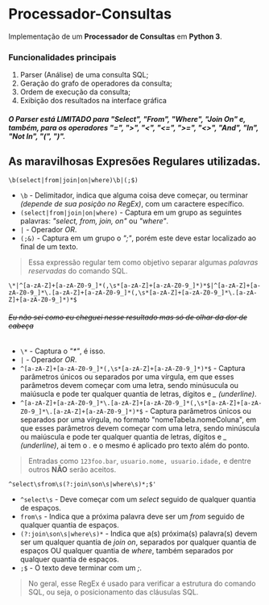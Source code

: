 # **Processador-Consultas**
Implementação de um **Processador de Consultas** em **Python 3**.

### **Funcionalidades principais**
1. Parser (Análise) de uma consulta SQL;
2. Geração do grafo de operadores da consulta;
3. Ordem de execução da consulta;
4. Exibição dos resultados na interface gráfica

##### O Parser está **LIMITADO** para *"Select", "From", "Where", "Join On"* e, também, para os operadores *"=", ">", "<", "<=", ">=", "<>", "And", "In", "Not In", "(", ")"*.

## **As maravilhosas Expresões Regulares utilizadas.**
`\b(select|from|join|on|where)\b|(;$)`
* `\b` - Delimitador, indica que alguma coisa deve começar, ou terminar *(depende de sua posição no RegEx)*, com um caractere específico.
* `(select|from|join|on|where)` - Captura em um grupo as seguintes palavras: *"select, from, join, on"* ou *"where"*.
* `|` - Operador *OR*.
* `(;&)` - Captura em um grupo o *";"*, porém este deve estar localizado ao final de um texto.
> Essa expressão regular tem como objetivo separar algumas *palavras reservadas* do comando SQL.

`\*|^[a-zA-Z]+[a-zA-Z0-9_]*(,\s*[a-zA-Z]+[a-zA-Z0-9_]*)*$|^[a-zA-Z]+[a-zA-Z0-9_]*\.[a-zA-Z]+[a-zA-Z0-9_]*(,\s*[a-zA-Z]+[a-zA-Z0-9_]*\.[a-zA-Z]+[a-zA-Z0-9_]*)*$`
###### *~~Eu não sei como eu cheguei nesse resultado mas só de olhar da dor de cabeça~~*
* `\*` - Captura o *"\*"*, é isso.
* `|` - Operador *OR*.
* `^[a-zA-Z]+[a-zA-Z0-9_]*(,\s*[a-zA-Z]+[a-zA-Z0-9_]*)*$` - Captura parâmetros únicos ou separados por uma vírgula, em que esses parâmetros devem começar com uma letra, sendo minúsucula ou maiúsucla e pode ter qualquer quantia de letras, dígitos e *_ (underline)*.
* `^[a-zA-Z]+[a-zA-Z0-9_]*\.[a-zA-Z]+[a-zA-Z0-9_]*(,\s*[a-zA-Z]+[a-zA-Z0-9_]*\.[a-zA-Z]+[a-zA-Z0-9_]*)*$` - Captura parâmetros únicos ou separados por uma vírgula, no formato "nomeTabela.nomeColuna", em que esses parâmetros devem começar com uma letra, sendo minúscula ou maiúscula e pode ter qualquer quantia de letras, dígitos e *_ (underline)*, ai tem o *.* e o mesmo é aplicado pro texto além do ponto.
> Entradas como `123foo.bar`, `usuario.nome, usuario.idade,` e dentre outros **NÃO** serão aceitos.

`^select\sfrom\s(?:join\son\s|where\s)*;$'`
* `^select\s` - Deve começar com um *select* seguido de qualquer quantia de espaços.
* `from\s` - Indica que a próxima palavra deve ser um *from* seguido de qualquer quantia de espaços.
* `(?:join\son\s|where\s)*` - Indica que a(s) próxima(s) palavra(s) devem ser um qualquer quantia de *join* *on*, separados por qualquer quantia de espaços OU qualquer quantia de *where*, também separados por qualquer quantia de espaços.
* `;$` - O texto deve terminar com um *;*.
> No geral, esse RegEx é usado para verificar a estrutura do comando SQL, ou seja, o posicionamento das cláusulas SQL.